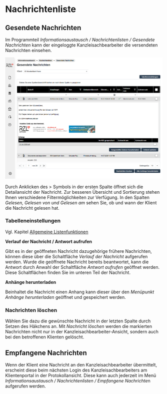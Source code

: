 # Nachrichtenliste

## Gesendete Nachrichten

Im Programmteil *Informationsaustausch / Nachrichtenlisten / Gesendete Nachrichten* kann der eingeloggte Kanzleisachbearbeiter die versendeten Nachrichten einsehen.


![](img/image54.png)

Durch Anklicken des \> Symbols in der ersten Spalte öffnet sich die Detailansicht der Nachricht. Zur besseren Übersicht und Sortierung stehen Ihnen verschiedene Filtermöglichkeiten zur Verfügung. In den Spalten *Gelesen, Gelesen von und Gelesen am* sehen Sie, ob und wann der Klient die Nachricht gelesen hat.

### Tabelleneinstellungen 

Vgl. Kapitel [Allgemeine Listenfunktionen](/Klientenportal/Klientenportal-Kanzlei/Informationsaustausch/Listenfunktion/)

**Verlauf der Nachricht / Antwort aufrufen**

Gibt es in der geöffneten Nachricht dazugehörige frühere Nachrichten, können diese über die Schaltfläche *Verlauf der Nachricht* aufgerufen werden. Wurde die geöffnete Nachricht bereits beantwortet, kann die Antwort durch Anwahl der Schaltfläche *Antwort aufrufen* geöffnet werden. Diese Schaltflächen finden Sie im unteren Teil der Nachricht.

**Anhänge herunterladen**

Beinhaltet die Nachricht einen Anhang kann dieser über den *Menüpunkt Anhänge herunterladen* geöffnet und gespeichert werden.

### Nachrichten löschen 

Wählen Sie dazu die gewünschte Nachricht in der letzten Spalte durch Setzen des Häkchens an. Mit *Nachricht löschen* werden die markierten Nachrichten nicht nur in der Kanzleisachbearbeiter-Ansicht, sondern auch bei den betroffenen Klienten gelöscht.

## Empfangene Nachrichten

Wenn der Klient eine Nachricht an den Kanzleisachbearbeiter übermittelt, erscheint diese beim nächsten Login des Kanzleisachbearbeiters am Klientenportal in der Protokollansicht. Diese kann auch jederzeit im Menü *Informationsaustausch / Nachrichtenlisten / Empfangene Nachrichte*n aufgerufen werden.
